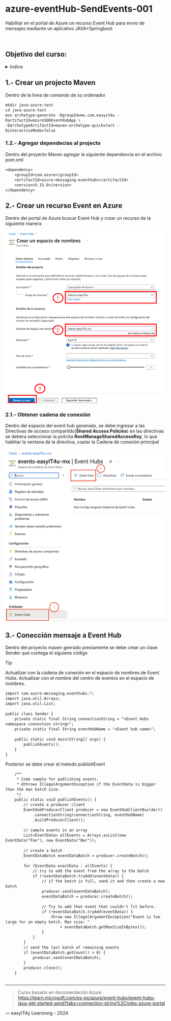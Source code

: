# azure-eventHub-SendEvents-001
Habilitar en el portal de Azure un recurso Event Hub para envio de mensajes mediante un aplicativo JAVA+Springboot


<picture>
 <source media="(prefers-color-scheme: dark)" srcset="YOUR-DARKMODE-IMAGE">
 <source media="(prefers-color-scheme: light)" srcset="YOUR-LIGHTMODE-IMAGE">
 <img alt="" src="https://user-images.githubusercontent.com/25423296/163456779-a8556205-d0a5-45e2-ac17-42d089e3c3f8.png">
</picture>

## Objetivo del curso:
<details>
<summary>Indice</summary>

| # | Tema |
|-----:|-----------|
|     1| Crear un projecto Maven|
|     2| Crear un recurso Event en Azure |
|     3| Conección mensaje a Event Hub  |

</details>

## 1.- Crear un projecto Maven

Dentro de la linea de comando de su ordenador 
```
mkdir java-azure-test
cd java-azure-test
mvn archetype:generate -DgroupId=mx.com.easyit4u -DartifactId=AzureSDKEventHubApp \
-DarchetypeArtifactId=maven-archetype-quickstart -DinteractiveMode=false

```

### 1.2.- Agregar dependecias al projecto

Dentro del proyecto Maven agregar la siguiente dependencia en el archivo pom.xml

```
<dependency>
	<groupId>com.azure</groupId>
	<artifactId>azure-messaging-eventhubs</artifactId>
	<version>5.15.0</version>
</dependency>
```

## 2.- Crear un recurso Event en Azure

Dentro del portal de Azure buscar Event Hub y crear un recurso de la siguiente manera

 <img alt="" src="https://github.com/easyIT4u/azure-eventHub-SendEvents-001/blob/main/img/azure-eventhub-send-001.png">

### 2.1.- Obtener cadena de conexión 
Dentro del espacio del event hub generado, se debe ingresar a las Directivas de acceso compartido(**Shared Access Policies**) en las directivas se debera seleccionar la policita **RootManageSharedAccessKey**, lo que hablitar la ventana de la directiva, copiar la Cadena de conexión principal


 <img alt="" src="https://github.com/easyIT4u/azure-eventHub-SendEvents-001/blob/main/img/azure-eventhub-send-002.png">


## 3.- Conección mensaje a Event Hub 

Dentro del proyecto maven geerado previamente se debe crear un clase Sender que contega el siguiene código
> [!TIP]
> Actualizar <Event Hubs namespace connection string> con la cadena de conexión en el espacio de nombres de Event Hubs.
> Actualizar <Event hub name> con el nombre del centro de eventos en el espacio de nombres.

```
import com.azure.messaging.eventhubs.*;
import java.util.Arrays;
import java.util.List;

public class Sender {
    private static final String connectionString = "<Event Hubs namespace connection string>";
    private static final String eventHubName = "<Event hub name>";

    public static void main(String[] args) {
        publishEvents();
    }
}
```
Posterior se debe crear el metodo publishEvent

```
    /**
     * Code sample for publishing events.
     * @throws IllegalArgumentException if the EventData is bigger than the max batch size.
     */
    public static void publishEvents() {
        // create a producer client
        EventHubProducerClient producer = new EventHubClientBuilder()
            .connectionString(connectionString, eventHubName)
            .buildProducerClient();

        // sample events in an array
        List<EventData> allEvents = Arrays.asList(new EventData("Foo"), new EventData("Bar"));

        // create a batch
        EventDataBatch eventDataBatch = producer.createBatch();

        for (EventData eventData : allEvents) {
            // try to add the event from the array to the batch
            if (!eventDataBatch.tryAdd(eventData)) {
                // if the batch is full, send it and then create a new batch
                producer.send(eventDataBatch);
                eventDataBatch = producer.createBatch();

                // Try to add that event that couldn't fit before.
                if (!eventDataBatch.tryAdd(eventData)) {
                    throw new IllegalArgumentException("Event is too large for an empty batch. Max size: "
                        + eventDataBatch.getMaxSizeInBytes());
                }
            }
        }
        // send the last batch of remaining events
        if (eventDataBatch.getCount() > 0) {
            producer.send(eventDataBatch);
        }
        producer.close();
    }
    
```

---
> Curso basado en documentación Azure
> https://learn.microsoft.com/es-es/azure/event-hubs/event-hubs-java-get-started-send?tabs=connection-string%2Croles-azure-portal

— easyIT4y Learninng - 2024

